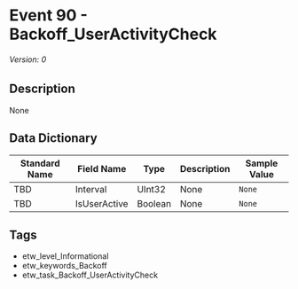 # Event 90 - Backoff_UserActivityCheck
###### Version: 0

## Description
None

## Data Dictionary
|Standard Name|Field Name|Type|Description|Sample Value|
|---|---|---|---|---|
|TBD|Interval|UInt32|None|`None`|
|TBD|IsUserActive|Boolean|None|`None`|

## Tags
* etw_level_Informational
* etw_keywords_Backoff
* etw_task_Backoff_UserActivityCheck